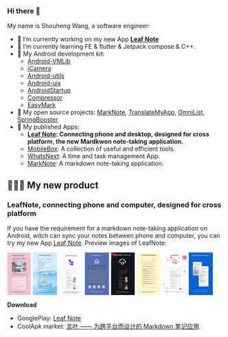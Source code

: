 ### Hi there 👋

My name is Shouheng Wang, a software engineer:

- 🔭 I’m currently working on my new App **[Leaf Note](https://play.google.com/store/apps/details?id=me.shouheng.leafnote)** 
- 🌱 I’m currently learning FE & flutter & Jetpack compose & C++.
- 💼 My Android development kit: 
    - [Android-VMLib](https://github.com/Shouheng88/Android-VMLib)
    - [iCamera](https://github.com/Shouheng88/iCamera) 
    - [Android-utils](https://github.com/Shouheng88/Android-utils)
    - [Android-uix](https://github.com/Shouheng88/Android-uix)
    - [AndroidStartup](https://github.com/Shouheng88/AndroidStartup)
    - [Compressor](https://github.com/Shouheng88/Compressor)
    - [EasyMark](https://github.com/Shouheng88/EasyMark)
- 🍩 My open source projects: [MarkNote](https://github.com/Shouheng88/MarkNote), [TranslateMyApp](https://github.com/Shouheng88/TranslateMyApp), [OmniList](https://github.com/Shouheng88/OmniList), [SpringBooster](https://github.com/Shouheng88/SpringBooster)
- 📱 My published Apps:
    - **[Leaf Note](https://play.google.com/store/apps/details?id=me.shouheng.leafnote): Connecting phone and desktop, designed for cross platform, the new Mardkwon note-taking application.**
    - [MobileBox](https://play.google.com/store/apps/details?id=me.shouheng.mobilebox): A collection of useful and efficient tools.
    - [WhatsNext](https://play.google.com/store/apps/details?id=me.shouheng.whatsnext): A time and task management App.
    - [MarkNote](https://play.google.com/store/apps/details?id=me.shouheng.notepal): A markdown note-taking application.

## 👏👏👏 My new product

### LeafNote, connecting phone and computer, designed for cross platform

If you have the requirement for a markdown note-taking application on Android, witch can sync your notes between phone and computer, you can try my new App [Leaf Note](https://play.google.com/store/apps/details?id=me.shouheng.leafnote). Preview images of LeafNote:

<div style="display:flex;" id="target">
<img src="images/page_0_en.png" width="11%" />
<img src="images/page_1_en.png" style="margin-left:5px;" width="11%"/>
<img src="images/page_2_en.png" style="margin-left:5px;" width="11%"/>
<img src="images/page_3_en.png" style="margin-left:5px;" width="11%"/>
<img src="images/page_4_en.png" style="margin-left:5px;" width="11%"/>
<img src="images/page_5_en.png" style="margin-left:5px;" width="11%"/>
<img src="images/page_6_en.png" style="margin-left:5px;" width="11%"/>
<img src="images/page_8_en.png" style="margin-left:5px;" width="11%"/>
</div>

**Download**

- GooglePlay: [Leaf Note](https://play.google.com/store/apps/details?id=me.shouheng.leafnote)
- CoolApk market: [言叶 —— 为跨平台而设计的 Markdown 笔记应用](http://www.coolapk.com/apk/280001).
